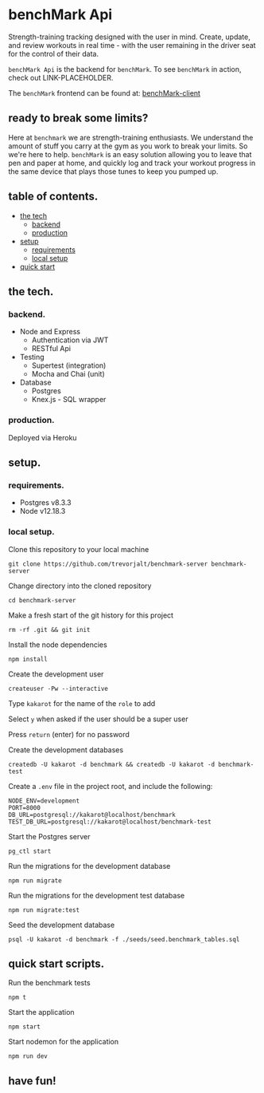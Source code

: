 # benchMark Api

Strength-training tracking designed with the user in mind.  Create, update, and review workouts in real time - with the user remaining in the driver seat for the control of their data.

`benchMark Api` is the backend for `benchMark`.  To see `benchMark` in action, check out LINK-PLACEHOLDER.

The `benchMark` frontend can be found at: [benchMark-client](https://github.com/trevorjalt/benchmark-client/ "benchMark Client")

## ready to break some limits?

Here at `benchmark` we are strength-training enthusiasts. We understand the amount of stuff you carry at the gym as you work to break your limits. So we're here to help. `benchMark` is an easy solution allowing you to leave that pen and paper at home, and quickly log and track your workout progress in the same device that plays those tunes to keep you pumped up.

## table of contents.

* [the tech](#the-tech)
  * [backend](#backend)
  * [production](#production)
* [setup](#setup)
  * [requirements](#requirements)
  * [local setup](#local-setup)
* [quick start](#quick-start-scripts)

## the tech.

### backend.

* Node and Express
  * Authentication via JWT
  * RESTful Api
* Testing
  * Supertest (integration)
  * Mocha and Chai (unit)
* Database
  * Postgres
  * Knex.js - SQL wrapper

### production.

Deployed via Heroku

## setup.

### requirements.
* Postgres v8.3.3
* Node v12.18.3

### local setup.

Clone this repository to your local machine 

````
git clone https://github.com/trevorjalt/benchmark-server benchmark-server
````

Change directory into the cloned repository

````
cd benchmark-server
````

Make a fresh start of the git history for this project

```` 
rm -rf .git && git init
````

Install the node dependencies 

````
npm install
````

Create the development user

````
createuser -Pw --interactive 
````

Type `kakarot` for the name of the `role` to add

Select `y` when asked if the user should be a super user

Press `return` (enter) for no password

Create the development databases

````
createdb -U kakarot -d benchmark && createdb -U kakarot -d benchmark-test
````

Create a `.env` file in the project root, and include the following:

````
NODE_ENV=development
PORT=8000
DB_URL=postgresql://kakarot@localhost/benchmark
TEST_DB_URL=postgresql://kakarot@localhost/benchmark-test
````

Start the Postgres server

````
pg_ctl start
````

Run the migrations for the development database

````
npm run migrate
````

Run the migrations for the development test database

````
npm run migrate:test
````

Seed the development database

````
psql -U kakarot -d benchmark -f ./seeds/seed.benchmark_tables.sql
````

## quick start scripts.

Run the benchmark tests

````
npm t
````

Start the application

````
npm start
````

Start nodemon for the application 

````
npm run dev
````

## have fun!